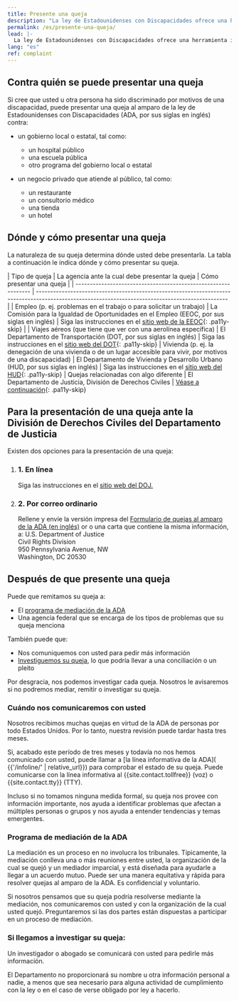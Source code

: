 ```yaml
---
title: Presente una queja
description: "La ley de Estadounidenses con Discapacidades ofrece una herramienta importante para la lucha contra la discriminación: el relleno de una queja ante la agencia federal apropiada. Esta página explica los pasos que usted debe tomar para comenzar."
permalink: /es/presente-una-queja/
lead: |-
  La ley de Estadounidenses con Discapacidades ofrece una herramienta importante para la lucha contra la discriminación: el relleno de una queja ante la agencia federal apropiada. Esta página explica los pasos que usted debe tomar para comenzar.
lang: "es"
ref: complaint
---
```


## Contra quién se puede presentar una queja

Si cree que usted u otra persona ha sido discriminado por motivos de una discapacidad, puede presentar una queja al amparo de la ley de Estadounidenses con Discapacidades (ADA, por sus siglas en inglés) contra:

- un gobierno local o estatal, tal como:
  - un hospital público
  - una escuela pública
  - otro programa del gobierno local o estatal

- un negocio privado que atiende al público, tal como:
  - un restaurante
  - un consultorio médico
  - una tienda
  - un hotel

## Dónde y cómo presentar una queja

La naturaleza de su queja determina dónde usted debe presentarla. La tabla a continuación le indica dónde y cómo presentar su queja.

| Tipo de queja                                              | La agencia ante la cual debe presentar la queja                                              | Cómo presentar una queja                                                                                                                             |
| -------------------------------------------------------------- | ------------------------------------------------------------------------------------------------------------------------------------------------- |
| Empleo (p. ej. problemas en el trabajo o para solicitar un trabajo) | La Comisión para la Igualdad de Oportunidades en el Empleo (EEOC, por sus siglas en inglés) | Siga las instrucciones en el [sitio web de la EEOC](http://www.eeoc.gov/filing-charge-discrimination){: .pa11y-skip}                                                       |
| Viajes aéreos (que tiene que ver con una aerolínea específica)                   | El Departamento de Transportación (DOT, por sus siglas en inglés) | Siga las instrucciones en el [sitio web del DOT](http://www.transportation.gov/airconsumer/complaints-alleging-discriminatory-treatment-against-disabled-travelers){: .pa11y-skip}
| Vivienda (p. ej. la denegación de una vivienda o de un lugar accesible para vivir, por motivos de una discapacidad)                 | El Departamento de Vivienda y Desarrollo Urbano (HUD, por sus siglas en inglés) | Siga las instrucciones en el [sitio web del HUD](https://www.hud.gov/program_offices/fair_housing_equal_opp/online-complaint){: .pa11y-skip}
| Quejas relacionadas con algo diferente                                                          | El Departamento de Justicia, División de Derechos Civiles                                                           | [Véase a continuación](#filing-a-complaint-with-the-department-of-justice-civil-rights-division){: .pa11y-skip}

## Para la presentación de una queja ante la División de Derechos Civiles del Departamento de Justicia

Existen dos opciones para la presentación de una queja:
<div class="filing-options">
<ol>
<li>
<h3 class="margin-left-1">1. En línea</h3>
<span>Siga las instrucciones en el <a class="pa11y-skip" href="https://civilrights.justice.gov/report?utm_campaign=499a0d26-884a-47aa-9afc-70094d92e6f5">sitio web del DOJ.</a></span>
</li>

<li>
<h3 class="margin-left-1">2. Por correo ordinario</h3>
<span>Rellene y envíe la versión impresa del <a class="pa11y-skip file-a-complaint" data-ga-event-name="ADA complaint form 1 file a complaint link" href="{{'assets/pdfs/file-a-complaint.pdf' | relative_url}}">Formulario de quejas al amparo de la ADA (en inglés)</a> or o una carta que contiene la misma información, a:</span>
U.S. Department of Justice<br/>
Civil Rights Division<br/>
950 Pennsylvania Avenue, NW<br/>
Washington, DC 20530
</li>
</ol>
</div>

## Después de que presente una queja

Puede que remitamos su queja a:

- El [programa de mediación de la ADA](#mp)
- Una agencia federal que se encarga de los tipos de problemas que su queja menciona

También puede que:

- Nos comuniquemos con usted para pedir más información
- [Investiguemos su queja](#ic),  lo que podría llevar a una conciliación o un pleito

Por desgracia, nos podemos investigar cada queja. Nosotros le avisaremos si no podremos mediar, remitir o investigar su queja.

### Cuándo nos comunicaremos con usted

Nosotros recibimos muchas quejas en virtud de la ADA de personas por todo Estados Unidos. Por lo tanto, nuestra revisión puede tardar hasta tres meses.

Si, acabado este período de tres meses y todavía no nos hemos comunicado con usted, puede llamar a [la línea informativa de la ADA]( {{'/infoline/' | relative_url}}) para comprobar el estado de su queja. Puede comunicarse con la línea informativa al {{site.contact.tollfree}} (voz) o {{site.contact.tty}} (TTY).

Incluso si no tomamos ninguna medida formal, su queja nos provee con información importante, nos ayuda a identificar problemas que afectan a múltiples personas o grupos y nos ayuda a entender tendencias y temas emergentes.

### <a name="mp"></a>Programa de mediación de la ADA

La mediación es un proceso en no involucra los tribunales. Típicamente, la mediación conlleva una o más reuniones entre usted, la organización de la cual se quejó y un mediador imparcial, y está diseñada para ayudarle a llegar a un acuerdo mutuo. Puede ser una manera equitativa y rápida para resolver quejas al amparo de la ADA. Es confidencial y voluntario.

Si nosotros pensamos que su queja podría resolverse mediante la mediación, nos comunicaremos con usted y con la organización de la cual usted quejó. Preguntaremos si las dos partes están dispuestas a participar en un proceso de mediación.

### <a name="ic"></a>Si llegamos a investigar su queja:

Un investigador o abogado se comunicará con usted para pedirle más información.

El Departamento no proporcionará su nombre u otra información personal a nadie, a menos que sea necesario para alguna actividad de cumplimiento con la ley o en el caso de verse obligado por ley a hacerlo.
